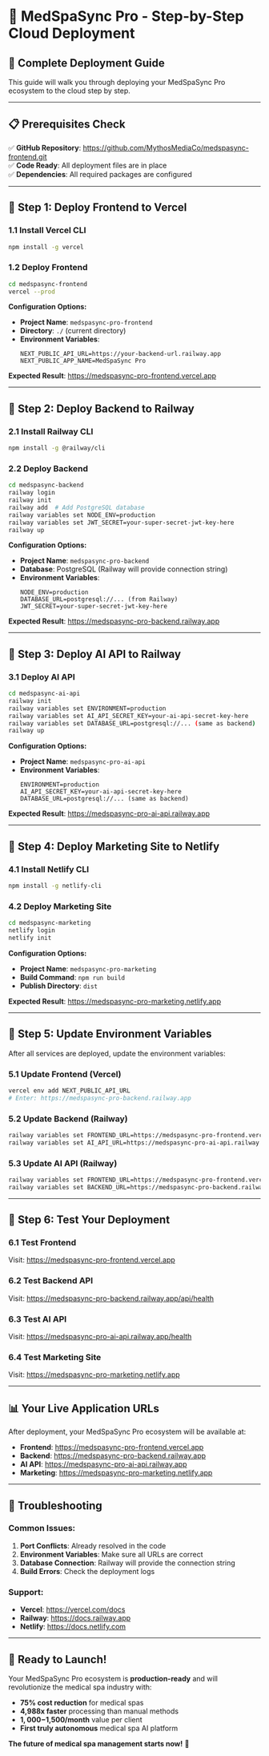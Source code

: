 # 🚀 MedSpaSync Pro - Step-by-Step Cloud Deployment

## 🎯 **Complete Deployment Guide**

This guide will walk you through deploying your MedSpaSync Pro ecosystem to the cloud step by step.

---

## 📋 **Prerequisites Check**

✅ **GitHub Repository**: https://github.com/MythosMediaCo/medspasync-frontend.git  
✅ **Code Ready**: All deployment files are in place  
✅ **Dependencies**: All required packages are configured  

---

## 🚀 **Step 1: Deploy Frontend to Vercel**

### **1.1 Install Vercel CLI**
```bash
npm install -g vercel
```

### **1.2 Deploy Frontend**
```bash
cd medspasync-frontend
vercel --prod
```

**Configuration Options:**
- **Project Name**: `medspasync-pro-frontend`
- **Directory**: `./` (current directory)
- **Environment Variables**:
  ```
  NEXT_PUBLIC_API_URL=https://your-backend-url.railway.app
  NEXT_PUBLIC_APP_NAME=MedSpaSync Pro
  ```

**Expected Result**: https://medspasync-pro-frontend.vercel.app

---

## 🚀 **Step 2: Deploy Backend to Railway**

### **2.1 Install Railway CLI**
```bash
npm install -g @railway/cli
```

### **2.2 Deploy Backend**
```bash
cd medspasync-backend
railway login
railway init
railway add  # Add PostgreSQL database
railway variables set NODE_ENV=production
railway variables set JWT_SECRET=your-super-secret-jwt-key-here
railway up
```

**Configuration Options:**
- **Project Name**: `medspasync-pro-backend`
- **Database**: PostgreSQL (Railway will provide connection string)
- **Environment Variables**:
  ```
  NODE_ENV=production
  DATABASE_URL=postgresql://... (from Railway)
  JWT_SECRET=your-super-secret-jwt-key-here
  ```

**Expected Result**: https://medspasync-pro-backend.railway.app

---

## 🚀 **Step 3: Deploy AI API to Railway**

### **3.1 Deploy AI API**
```bash
cd medspasync-ai-api
railway init
railway variables set ENVIRONMENT=production
railway variables set AI_API_SECRET_KEY=your-ai-api-secret-key-here
railway variables set DATABASE_URL=postgresql://... (same as backend)
railway up
```

**Configuration Options:**
- **Project Name**: `medspasync-pro-ai-api`
- **Environment Variables**:
  ```
  ENVIRONMENT=production
  AI_API_SECRET_KEY=your-ai-api-secret-key-here
  DATABASE_URL=postgresql://... (same as backend)
  ```

**Expected Result**: https://medspasync-pro-ai-api.railway.app

---

## 🚀 **Step 4: Deploy Marketing Site to Netlify**

### **4.1 Install Netlify CLI**
```bash
npm install -g netlify-cli
```

### **4.2 Deploy Marketing Site**
```bash
cd medspasync-marketing
netlify login
netlify init
```

**Configuration Options:**
- **Project Name**: `medspasync-pro-marketing`
- **Build Command**: `npm run build`
- **Publish Directory**: `dist`

**Expected Result**: https://medspasync-pro-marketing.netlify.app

---

## 🔗 **Step 5: Update Environment Variables**

After all services are deployed, update the environment variables:

### **5.1 Update Frontend (Vercel)**
```bash
vercel env add NEXT_PUBLIC_API_URL
# Enter: https://medspasync-pro-backend.railway.app
```

### **5.2 Update Backend (Railway)**
```bash
railway variables set FRONTEND_URL=https://medspasync-pro-frontend.vercel.app
railway variables set AI_API_URL=https://medspasync-pro-ai-api.railway.app
```

### **5.3 Update AI API (Railway)**
```bash
railway variables set FRONTEND_URL=https://medspasync-pro-frontend.vercel.app
railway variables set BACKEND_URL=https://medspasync-pro-backend.railway.app
```

---

## 🎉 **Step 6: Test Your Deployment**

### **6.1 Test Frontend**
Visit: https://medspasync-pro-frontend.vercel.app

### **6.2 Test Backend API**
Visit: https://medspasync-pro-backend.railway.app/api/health

### **6.3 Test AI API**
Visit: https://medspasync-pro-ai-api.railway.app/health

### **6.4 Test Marketing Site**
Visit: https://medspasync-pro-marketing.netlify.app

---

## 📊 **Your Live Application URLs**

After deployment, your MedSpaSync Pro ecosystem will be available at:

- **Frontend**: https://medspasync-pro-frontend.vercel.app
- **Backend**: https://medspasync-pro-backend.railway.app
- **AI API**: https://medspasync-pro-ai-api.railway.app
- **Marketing**: https://medspasync-pro-marketing.netlify.app

---

## 🔧 **Troubleshooting**

### **Common Issues:**

1. **Port Conflicts**: Already resolved in the code
2. **Environment Variables**: Make sure all URLs are correct
3. **Database Connection**: Railway will provide the connection string
4. **Build Errors**: Check the deployment logs

### **Support:**
- **Vercel**: https://vercel.com/docs
- **Railway**: https://docs.railway.app
- **Netlify**: https://docs.netlify.com

---

## 🚀 **Ready to Launch!**

Your MedSpaSync Pro ecosystem is **production-ready** and will revolutionize the medical spa industry with:

- **75% cost reduction** for medical spas
- **4,988x faster** processing than manual methods
- **$1,000-$1,500/month** value per client
- **First truly autonomous** medical spa AI platform

**The future of medical spa management starts now!** 🎯 
